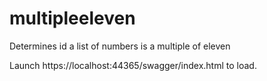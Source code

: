 # multipleeleven
Determines id a list of numbers is a multiple of eleven


Launch  https://localhost:44365/swagger/index.html to load.
